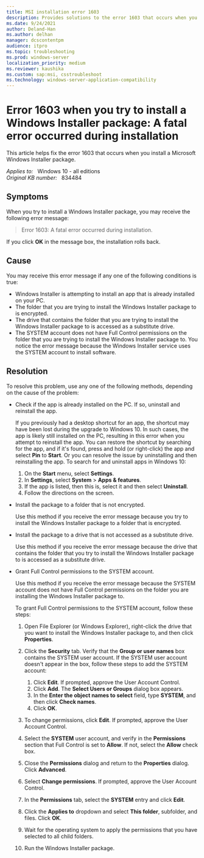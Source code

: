 ```yaml
---
title: MSI installation error 1603
description: Provides solutions to the error 1603 that occurs when you install a Windows Installer package.
ms.date: 9/24/2021
author: Deland-Han
ms.author: delhan
manager: dcscontentpm
audience: itpro
ms.topic: troubleshooting
ms.prod: windows-server
localization_priority: medium
ms.reviewer: kaushika
ms.custom: sap:msi, csstroubleshoot
ms.technology: windows-server-application-compatibility
---
```

# Error 1603 when you try to install a Windows Installer package: A fatal error occurred during installation

This article helps fix the error 1603 that occurs when you install a Microsoft Windows Installer package.

_Applies to:_ &nbsp; Windows 10 - all editions  
_Original KB number:_ &nbsp; 834484

## Symptoms

When you try to install a Windows Installer package, you may receive the following error message:

> Error 1603: A fatal error occurred during installation.

If you click **OK** in the message box, the installation rolls back.

## Cause

You may receive this error message if any one of the following conditions is true:

- Windows Installer is attempting to install an app that is already installed on your PC.
- The folder that you are trying to install the Windows Installer package to is encrypted.
- The drive that contains the folder that you are trying to install the Windows Installer package to is accessed as a substitute drive.
- The SYSTEM account does not have Full Control permissions on the folder that you are trying to install the Windows Installer package to. You notice the error message because the Windows Installer service uses the SYSTEM account to install software.

## Resolution

To resolve this problem, use any one of the following methods, depending on the cause of the problem:

- Check if the app is already installed on the PC. If so, uninstall and reinstall the app.

    If you previously had a desktop shortcut for an app, the shortcut may have been lost during the upgrade to Windows 10. In such cases, the app is likely still installed on the PC, resulting in this error when you attempt to reinstall the app. You can restore the shortcut by searching for the app, and if it's found, press and hold (or right-click) the app and select **Pin** to **Start**. Or you can resolve the issue by uninstalling and then reinstalling the app. To search for and uninstall apps in Windows 10:

    1. On the **Start** menu, select **Settings**.
    2. In **Settings**, select **System** > **Apps & features**.
    3. If the app is listed, then this is, select it and then select **Uninstall**.
    4. Follow the directions on the screen.

- Install the package to a folder that is not encrypted.

    Use this method if you receive the error message because you try to install the Windows Installer package to a folder that is encrypted.

- Install the package to a drive that is not accessed as a substitute drive.

    Use this method if you receive the error message because the drive that contains the folder that you try to install the Windows Installer package to is accessed as a substitute drive.

- Grant Full Control permissions to the SYSTEM account.

    Use this method if you receive the error message because the SYSTEM account does not have Full Control permissions on the folder you are installing the Windows Installer package to.

    To grant Full Control permissions to the SYSTEM account, follow these steps:

    1. Open File Explorer (or Windows Explorer), right-click the drive that you want to install the Windows Installer package to, and then click **Properties**.

    2. Click the **Security** tab. Verify that the **Group or user names** box contains the SYSTEM user account. If the SYSTEM user account doesn't appear in the box, follow these steps to add the SYSTEM account:

        1. Click **Edit**. If prompted, approve the User Account Control.
        2. Click **Add**. The **Select Users or Groups**  dialog box appears.
        3. In the **Enter the object names to select** field, type **SYSTEM**, and then click **Check names**.
        4. Click **OK**.

    3. To change permissions, click **Edit**. If prompted, approve the User Account Control.
    4. Select the **SYSTEM** user account, and verify in the **Permissions** section that Full Control is set to **Allow**. If not, select the **Allow** check box.
    5. Close the **Permissions** dialog and return to the **Properties** dialog. Click **Advanced**.
    6. Select **Change permissions**. If prompted, approve the User Account Control.
    7. In the **Permissions** tab, select the **SYSTEM** entry and click **Edit**.
    8. Click the **Applies to** dropdown and select **This folder**, subfolder, and files. Click **OK**.
    9. Wait for the operating system to apply the permissions that you have selected to all child folders.
    10. Run the Windows Installer package.
